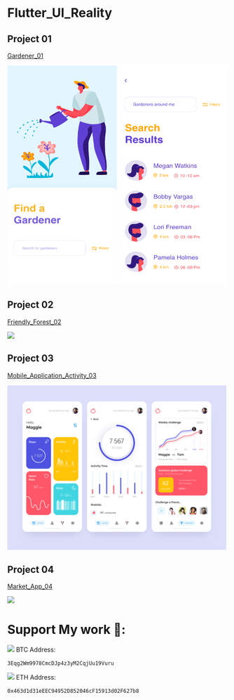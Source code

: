 # Flutter_UI_Reality





<h2> Project 01 </h2>
   
  <a href="https://github.com/kelvin147789/Flutter_UI_Reality/blob/master/gardener_01/README.md">Gardener_01 </a>
  
  <img src="gardener_01/design/homepage.png" width="250" height="500" >  <img src="gardener_01/design/search.png" width="250" height="500">   
  
  
  
<h2> Project 02 </h2>
   
  <a href="https://github.com/kelvin147789/Flutter_UI_Reality/tree/master/friendly_forest_02/README.md">Friendly_Forest_02 </a>
  
  <img src="friendly_forest_02/process/day8.gif" width="500" > 
  
  
  
<h2> Project 03 </h2>
   
  <a href="kelvin147789/Flutter_UI_Reality/tree/master/mobile_application_activity_03">Mobile_Application_Activity_03 </a>
  
  <img src="mobile_application_activity_03/design/design.png" width="500" > 
  
  
  
<h2> Project 04 </h2>
   
  <a href="https://github.com/kelvin147789/Flutter_UI_Reality/tree/master/market_app_04/README.md">Market_App_04 </a>
  
  <img src="market_app_04/process/work.gif" width="500" > 







# Support My work 🦄:

 <img src= "https://github.com/kelvin147789/Flutter_UI_Reality/blob/master/images/bitcoin.png" width="18">    BTC Address:
 
    3Eqg2Wm9978CmcDJp4z3yM2CqjUu19Vuru
    
 <img src= "https://github.com/kelvin147789/Flutter_UI_Reality/blob/master/images/ethereum.png" width="18">    ETH Address:
 
    0x463d1d31eEEC94952D852046cF15913d02F627b8

    
